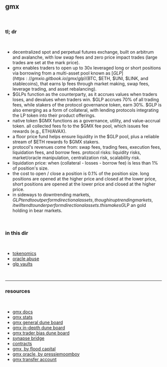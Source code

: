 ## gmx

<br>

### tl; dr

<br>

* decentralized spot and perpetual futures exchange, built on arbitrum and avalanche, with low swap fees and zero price impact trades (large trades are set at the mark price).
* gmx enables traders to open up to 30x leveraged long or short positions via borrowing from a multi-asset pool known as [$GLP](https://gmxio.gitbook.io/gmx/glp) ($BTC, $ETH, $UNI, $LINK, and stablecoins), that earns lp fees through market making, swap fees, leverage trading, and asset rebalancing).
* $GLPs function as the counterparty, as it accrues values when traders loses, and devalues when traders win. $GLP accrues 70% of all trading fees, while stakers of the protocol governance token, earn 30%. $GLP is also emerging as a form of collateral, with lending protocols integrating the LP token into their product offerings.
* native token $GMX functions as a governance, utility, and value-accrual token. all collected fees fo to the $GMX fee pool, which issues fee rewards (e.g., ETH/AVAX).
* a floor price fund helps ensure liquidity in the $GLP pool, plus a reliable stream of $ETH rewards fo $GMX stakers.
* protocol's revenues come from: swap fees, trading fees, execution fees, liquidation fees, and borrow fees. protocol risks: liquidity risks, market/oracle manipulation, centralization risk, scalability risk.
* liquidation price: when (collateral - losses - borrow fee) is less than 1% of position's size. 
* the cost to open / close a position is 0.1% of the position size. long positions are opened at the higher price and closed at the lower price, short positions are opened at the lower price and closed at the higher price.
* in sideways to downtrending markets, $GLP tend to out perform directional assets, though in up trending markets, it will tend to under perform directional assets. this makes G$LP an gold holding in bear markets.

<br>

### in this dir

<br>

* [tokenomics](tokenomics.md)
* [oracle abuse](oracle_abuse.md)
* [glp vaults](glp_vaults.md)


<br>

---

### resources

<br>

* [gmx docs](https://gmxio.gitbook.io/gmx/)
* [gmx stats](https://stats.gmx.io/)
* [gmx general dune board](https://dune.com/gmxtrader/gmx-dashboard-insights)
* [gmx in-depth dune board](https://dune.com/lako/lako-labs-gmx)
* [gmx trader bias dune board](https://dune.com/steinkirch/gmx-trading-bias)
* [synapse bridge](https://synapseprotocol.com/)
* [contracts](https://gmxio.gitbook.io/gmx/contracts)
* [gmx, by flood capital](https://twitter.com/FloodCapital/status/1562856005259902976)
* [gmx oracle, by pressiemoomboy](https://twitter.com/PressieMoonBoy/status/1562905337723748352)
* [gmx transfer account](https://app.gmx.io/#/begin_account_transfer)


